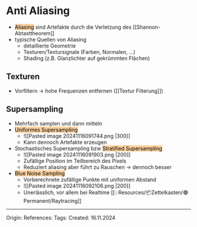 # Anti Aliasing

- <mark style="background: #FFB86CA6;">Aliasing</mark> sind Artefakte durch die Verletzung des [[Shannon-Abtasttheorem]]
- typische Quellen von Aliasing 
	- detaillierte Geometrie 
	- Texturen/Textursignale (Farben, Normalen, ...)
	- Shading (z.B. Glanzlichter auf gekrümmten Flächen)

## Texturen

- Vorfiltern -> hohe Frequenzen entfernen ([[Textur Filterung]])
## Supersampling

- Mehrfach samplen und dann mitteln
- <mark style="background: #FFB86CA6;">Uniformes Supersampling</mark>
	- ![[Pasted image 20241116091744.png |300]]
	- Kann dennoch Artefakte erzeugen
- Stochastisches Supersampling bzw <mark style="background: #FFB86CA6;">Stratified Supersampling</mark>
	- ![[Pasted image 20241116091903.png |200]]
	- Zufällige Position im Teilbereich des Pixels
	- Reduziert aliasing aber führt zu Rauschen -> dennoch besser
- <mark style="background: #FFB86CA6;">Blue Noise Sampling</mark>
	- Vorberechnete zufällige Punkte mit uniformen Abstand
	- ![[Pasted image 20241116092106.png |200]]
	- Unerlässlich, vor allem bei Realtime [[💡Resources/📦Zettelkasten/🟢Permanent/Raytracing]]

---

Origin: 
References: 
Tags: 
Created: 16.11.2024

